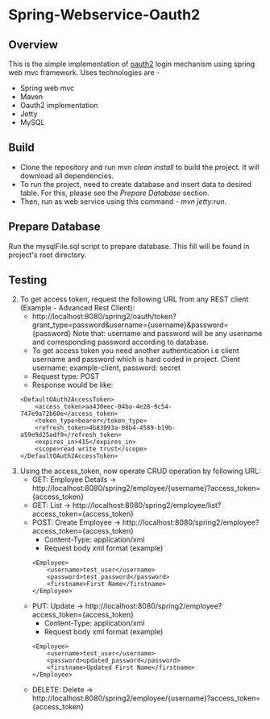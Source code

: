 Spring-Webservice-Oauth2
========================

Overview
--------
This is the simple implementation of [oauth2](https://tools.ietf.org/html/rfc6749) login mechanism using spring web mvc framework.
Uses technologies are -
* Spring web mvc
* Maven
* Oauth2 implementation
* Jetty
* MySQL

Build
-----
* Clone the repository and run _mvn clean install_ to build the project. It will download all dependencies.
* To run the project, need to create database and insert data to desired table. For this, please see the _Prepare Database_ section.
* Then, run as web service using this command - _mvn jetty:run_.

Prepare Database
----------------
Run the mysqlFile.sql script to prepare database. This fill will be found in project's root directory.

Testing
--------
2. To get access token, request the following URL from any REST client (Example - Advanced Rest Client):
	- http://localhost:8080/spring2/oauth/token?grant_type=password&username={username}&password={password}
		Note that: username and password will be any username and corresponding password according to database.
	- To get access token you need another authentication i.e client username and password which is hard coded in project. Client username: example-client, password: secret
	- Request type: POST
	- Response would be like:
	```
	<DefaultOAuth2AccessToken>
        <access_token>aa430eec-04ba-4e28-9c54-747e9a72b60e</access_token>
        <token_type>bearer</token_type>
        <refresh_token>4b83093a-08b4-4589-b19b-a59e9d25adf9</refresh_token>
        <expires_in>415</expires_in>
        <scope>read write trust</scope>
    </DefaultOAuth2AccessToken>
3. Using the access_token, now operate CRUD operation by following URL:
	- GET: Employee Details -> http://localhost:8080/spring2/employee/{username}?access_token={access_token}
	- GET: List -> http://localhost:8080/spring2/employee/list?access_token={access_token}
	- POST: Create Employee -> http://localhost:8080/spring2/employee?access_token={access_token}
	    - Content-Type: application/xml
	    - Request body xml format (example)
	    ```
	    <Employee>
	        <username>test_user</username>
	        <password>test_password</password>
	        <firstname>First Name</firstname>
	    </Employee>
	    
	- PUT: Update -> http://localhost:8080/spring2/employee?access_token={access_token}
	    - Content-Type: application/xml
     	- Request body xml format (example)
     	```
	    <Employee>
            <username>test_user</username>
            <password>updated_password</password>
            <firstname>Updated First Name</firstname>
        </Employee>
	- DELETE: Delete -> http://localhost:8080/spring2/employee/{username}?access_token={access_token}
	
